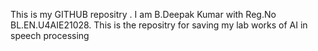 This is my GITHUB repositry . I am B.Deepak Kumar with Reg.No BL.EN.U4AIE21028. This is the repositry for saving my lab works of AI in speech processing
